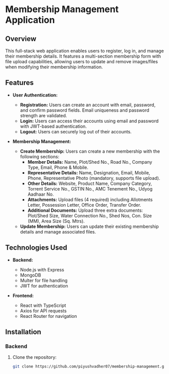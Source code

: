 # Membership Management Application

## Overview

This full-stack web application enables users to register, log in, and manage their membership details. It features a multi-section membership form with file upload capabilities, allowing users to update and remove images/files when modifying their membership information.

## Features

- **User Authentication:**

  - **Registration:** Users can create an account with email, password, and confirm password fields. Email uniqueness and password strength are validated.
  - **Login:** Users can access their accounts using email and password with JWT-based authentication.
  - **Logout:** Users can securely log out of their accounts.

- **Membership Management:**
  - **Create Membership:** Users can create a new membership with the following sections:
    - **Member Details:** Name, Plot/Shed No., Road No., Company Type, Email, Phone & Mobile.
    - **Representative Details:** Name, Designation, Email, Mobile, Phone, Representative Photo (mandatory, supports file upload).
    - **Other Details:** Website, Product Name, Company Category, Torrent Service No., GSTIN No., AMC Tenement No., Udyog Aadhaar No.
    - **Attachments:** Upload files (4 required) including Allotments Letter, Possession Letter, Office Order, Transfer Order.
    - **Additional Documents:** Upload three extra documents: Plot/Shed Size, Water Connection No., Shed Nos, Con. Size (MM), Area Size (Sq. Mtrs).
  - **Update Membership:** Users can update their existing membership details and manage associated files.

## Technologies Used

- **Backend:**

  - Node.js with Express
  - MongoDB
  - Multer for file handling
  - JWT for authentication

- **Frontend:**
  - React with TypeScript
  - Axios for API requests
  - React Router for navigation

## Installation

### Backend

1. Clone the repository:
   ```bash
   git clone https://github.com/piyushvadher07/membership-management.git
   ```
